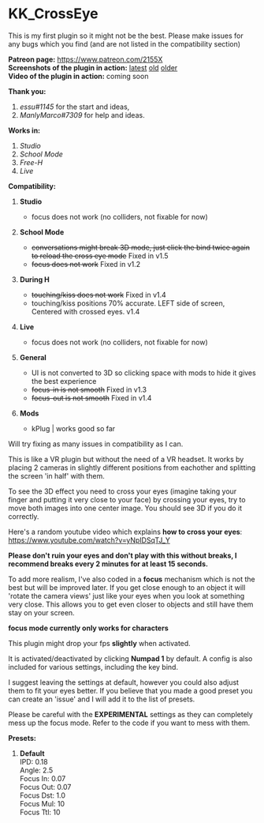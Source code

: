 # KK_CrossEye

This is my first plugin so it might not be the best. Please make issues for any bugs which you find (and are not listed in the compatibility section)

**Patreon page:** https://www.patreon.com/2155X  
**Screenshots of the plugin in action:** [latest](https://imgur.com/a/O9llIs8) [old](https://imgur.com/a/r0J51R4) [older](https://imgur.com/a/PEKE5rW)  
**Video of the plugin in action:** coming soon  

**Thank you:**
1. *essu#1145* for the start and ideas,  
2. *ManlyMarco#7309* for help and ideas.  

**Works in:**
1. *Studio*  
2. *School Mode*  
3. *Free-H*  
4. *Live*  

**Compatibility:**
1. **Studio**  
   * focus does not work (no colliders, not fixable for now)  

2. **School Mode**  
   * ~~conversations might break 3D mode, just click the bind twice again to reload the cross eye mode~~ Fixed in v1.5  
   * ~~focus does not work~~ Fixed in v1.2  

3. **During H**  
   * ~~touching/kiss does not work~~ Fixed in v1.4  
   * touching/kiss positions 70% accurate. LEFT side of screen, Centered with crossed eyes. v1.4  

4. **Live**  
   * focus does not work (no colliders, not fixable for now)  

5. **General**  
   * UI is not converted to 3D so clicking space with mods to hide it gives the best experience
   * ~~focus-in is not smooth~~ Fixed in v1.3  
   * ~~focus-out is not smooth~~ Fixed in v1.4

6. **Mods**
   * kPlug | works good so far  


Will try fixing as many issues in compatibility as I can.

This is like a VR plugin but without the need of a VR headset. It works by placing 2 cameras in slightly different positions from eachother and splitting the screen 'in half' with them.

To see the 3D effect you need to cross your eyes (imagine taking your finger and putting it very close to your face) by crossing your eyes, try to move both images into one center image. You should see 3D if you do it correctly.

Here's a random youtube video which explains **how to cross your eyes**: https://www.youtube.com/watch?v=yNpIDSqTJ_Y

**Please don't ruin your eyes and don't play with this without breaks, I recommend breaks every 2 minutes for at least 15 seconds.**

To add more realism, I've also coded in a **focus** mechanism which is not the best but will be improved later. If you get close enough to an object it will 'rotate the camera views' just like your eyes when you look at something very close. This allows you to get even closer to objects and still have them stay on your screen.

**focus mode currently only works for characters**

This plugin might drop your fps **slightly** when activated. 

It is activated/deactivated by clicking **Numpad 1** by default. 
A config is also included for various settings, including the key bind.

I suggest leaving the settings at default, however you could also adjust them to fit your eyes better. If you believe that you made a good preset you can create an 'issue' and I will add it to the list of presets.

Please be careful with the **EXPERIMENTAL** settings as they can completely mess up the focus mode. Refer to the code if you want to mess with them.

**Presets:**  
1. **Default**  
   IPD: 0.18  
   Angle: 2.5  
   Focus In: 0.07  
   Focus Out: 0.07  
   Focus Dst: 1.0  
   Focus Mul: 10  
   Focus Ttl: 10  
